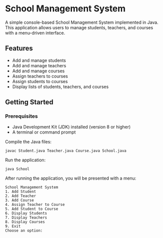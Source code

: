 # School Management System

A simple console-based School Management System implemented in Java. This application allows users to manage students, teachers, and courses with a menu-driven interface.

## Features

- Add and manage students
- Add and manage teachers
- Add and manage courses
- Assign teachers to courses
- Assign students to courses
- Display lists of students, teachers, and courses

## Getting Started

### Prerequisites

- Java Development Kit (JDK) installed (version 8 or higher)
- A terminal or command prompt

Compile the Java files:

```
javac Student.java Teacher.java Course.java School.java
```
Run the application:
```
java School
```
After running the application, you will be presented with a menu:

```
School Management System
1. Add Student
2. Add Teacher
3. Add Course
4. Assign Teacher to Course
5. Add Student to Course
6. Display Students
7. Display Teachers
8. Display Courses
9. Exit
Choose an option:
```
